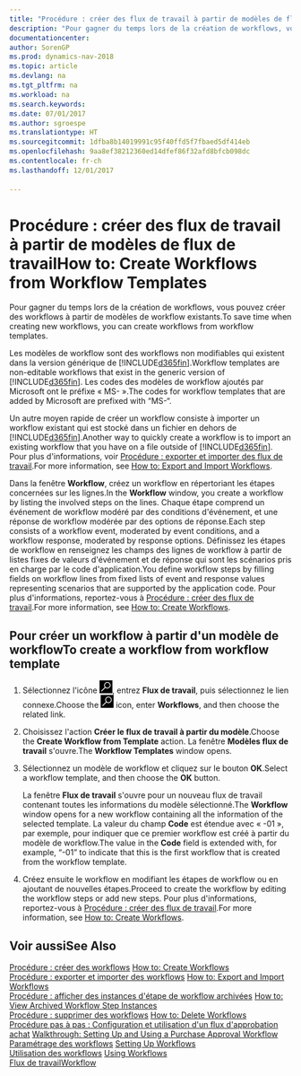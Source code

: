 ```yaml
---
title: "Procédure : créer des flux de travail à partir de modèles de flux de travail"
description: "Pour gagner du temps lors de la création de workflows, vous pouvez créer des workflows à partir de modèles de workflow existants."
documentationcenter: 
author: SorenGP
ms.prod: dynamics-nav-2018
ms.topic: article
ms.devlang: na
ms.tgt_pltfrm: na
ms.workload: na
ms.search.keywords: 
ms.date: 07/01/2017
ms.author: sgroespe
ms.translationtype: HT
ms.sourcegitcommit: 1dfba8b14019991c95f40ffd5f7fbaed5df414eb
ms.openlocfilehash: 9aa8ef38212360ed14dfef86f32afd8bfcb098dc
ms.contentlocale: fr-ch
ms.lasthandoff: 12/01/2017

---
```

# <a name="how-to-create-workflows-from-workflow-templates"></a><span data-ttu-id="3e2aa-103">Procédure : créer des flux de travail à partir de modèles de flux de travail</span><span class="sxs-lookup"><span data-stu-id="3e2aa-103">How to: Create Workflows from Workflow Templates</span></span>
<span data-ttu-id="3e2aa-104">Pour gagner du temps lors de la création de workflows, vous pouvez créer des workflows à partir de modèles de workflow existants.</span><span class="sxs-lookup"><span data-stu-id="3e2aa-104">To save time when creating new workflows, you can create workflows from workflow templates.</span></span>  

 <span data-ttu-id="3e2aa-105">Les modèles de workflow sont des workflows non modifiables qui existent dans la version générique de [!INCLUDE[d365fin](includes/d365fin_md.md)].</span><span class="sxs-lookup"><span data-stu-id="3e2aa-105">Workflow templates are non-editable workflows that exist in the generic version of [!INCLUDE[d365fin](includes/d365fin_md.md)].</span></span> <span data-ttu-id="3e2aa-106">Les codes des modèles de workflow ajoutés par Microsoft ont le préfixe « MS- ».</span><span class="sxs-lookup"><span data-stu-id="3e2aa-106">The codes for workflow templates that are added by Microsoft are prefixed with “MS-“.</span></span>  

 <span data-ttu-id="3e2aa-107">Un autre moyen rapide de créer un workflow consiste à importer un workflow existant qui est stocké dans un fichier en dehors de [!INCLUDE[d365fin](includes/d365fin_md.md)].</span><span class="sxs-lookup"><span data-stu-id="3e2aa-107">Another way to quickly create a workflow is to import an existing workflow that you have on a file outside of [!INCLUDE[d365fin](includes/d365fin_md.md)].</span></span> <span data-ttu-id="3e2aa-108">Pour plus d'informations, voir [Procédure : exporter et importer des flux de travail](across-how-to-export-and-import-workflows.md).</span><span class="sxs-lookup"><span data-stu-id="3e2aa-108">For more information, see [How to: Export and Import Workflows](across-how-to-export-and-import-workflows.md).</span></span>  

<span data-ttu-id="3e2aa-109">Dans la fenêtre **Workflow**, créez un workflow en répertoriant les étapes concernées sur les lignes.</span><span class="sxs-lookup"><span data-stu-id="3e2aa-109">In the **Workflow** window, you create a workflow by listing the involved steps on the lines.</span></span> <span data-ttu-id="3e2aa-110">Chaque étape comprend un événement de workflow modéré par des conditions d'événement, et une réponse de workflow modérée par des options de réponse.</span><span class="sxs-lookup"><span data-stu-id="3e2aa-110">Each step consists of a workflow event, moderated by event conditions, and a workflow response, moderated by response options.</span></span> <span data-ttu-id="3e2aa-111">Définissez les étapes de workflow en renseignez les champs des lignes de workflow à partir de listes fixes de valeurs d'événement et de réponse qui sont les scénarios pris en charge par le code d'application.</span><span class="sxs-lookup"><span data-stu-id="3e2aa-111">You define workflow steps by filling fields on workflow lines from fixed lists of event and response values representing scenarios that are supported by the application code.</span></span> <span data-ttu-id="3e2aa-112">Pour plus d'informations, reportez\-vous à [Procédure : créer des flux de travail](across-how-to-create-workflows.md).</span><span class="sxs-lookup"><span data-stu-id="3e2aa-112">For more information, see [How to: Create Workflows](across-how-to-create-workflows.md).</span></span>  

## <a name="to-create-a-workflow-from-workflow-template"></a><span data-ttu-id="3e2aa-113">Pour créer un workflow à partir d'un modèle de workflow</span><span class="sxs-lookup"><span data-stu-id="3e2aa-113">To create a workflow from workflow template</span></span>  
1.  <span data-ttu-id="3e2aa-114">Sélectionnez l'icône ![Page ou état pour la recherche](media/ui-search/search_small.png "Page ou état pour la recherche"), entrez **Flux de travail**, puis sélectionnez le lien connexe.</span><span class="sxs-lookup"><span data-stu-id="3e2aa-114">Choose the ![Search for Page or Report](media/ui-search/search_small.png "Search for Page or Report icon") icon, enter **Workflows**, and then choose the related link.</span></span>  
2.  <span data-ttu-id="3e2aa-115">Choisissez l'action **Créer le flux de travail à partir du modèle**.</span><span class="sxs-lookup"><span data-stu-id="3e2aa-115">Choose the **Create Workflow from Template** action.</span></span> <span data-ttu-id="3e2aa-116">La fenêtre **Modèles flux de travail** s'ouvre.</span><span class="sxs-lookup"><span data-stu-id="3e2aa-116">The **Workflow Templates** window opens.</span></span>  
3.  <span data-ttu-id="3e2aa-117">Sélectionnez un modèle de workflow et cliquez sur le bouton **OK**.</span><span class="sxs-lookup"><span data-stu-id="3e2aa-117">Select a workflow template, and then choose the **OK** button.</span></span>  

     <span data-ttu-id="3e2aa-118">La fenêtre **Flux de travail** s'ouvre pour un nouveau flux de travail contenant toutes les informations du modèle sélectionné.</span><span class="sxs-lookup"><span data-stu-id="3e2aa-118">The **Workflow** window opens for a new workflow containing all the information of the selected template.</span></span> <span data-ttu-id="3e2aa-119">La valeur du champ **Code** est étendue avec « -01 », par exemple, pour indiquer que ce premier workflow est créé à partir du modèle de workflow.</span><span class="sxs-lookup"><span data-stu-id="3e2aa-119">The value in the **Code** field is extended with, for example, “-01” to indicate that this is the first workflow that is created from the workflow template.</span></span>  
4.  <span data-ttu-id="3e2aa-120">Créez ensuite le workflow en modifiant les étapes de workflow ou en ajoutant de nouvelles étapes.</span><span class="sxs-lookup"><span data-stu-id="3e2aa-120">Proceed to create the workflow by editing the workflow steps or add new steps.</span></span> <span data-ttu-id="3e2aa-121">Pour plus d'informations, reportez\-vous à [Procédure : créer des flux de travail](across-how-to-create-workflows.md).</span><span class="sxs-lookup"><span data-stu-id="3e2aa-121">For more information, see [How to: Create Workflows](across-how-to-create-workflows.md).</span></span>  

## <a name="see-also"></a><span data-ttu-id="3e2aa-122">Voir aussi</span><span class="sxs-lookup"><span data-stu-id="3e2aa-122">See Also</span></span>  
 <span data-ttu-id="3e2aa-123">[Procédure : créer des workflows](across-how-to-create-workflows.md) </span><span class="sxs-lookup"><span data-stu-id="3e2aa-123">[How to: Create Workflows](across-how-to-create-workflows.md) </span></span>  
 <span data-ttu-id="3e2aa-124">[Procédure : exporter et importer des workflows](across-how-to-export-and-import-workflows.md) </span><span class="sxs-lookup"><span data-stu-id="3e2aa-124">[How to: Export and Import Workflows](across-how-to-export-and-import-workflows.md) </span></span>  
 <span data-ttu-id="3e2aa-125">[Procédure : afficher des instances d'étape de workflow archivées](across-how-to-view-archived-workflow-step-instances.md) </span><span class="sxs-lookup"><span data-stu-id="3e2aa-125">[How to: View Archived Workflow Step Instances](across-how-to-view-archived-workflow-step-instances.md) </span></span>  
 <span data-ttu-id="3e2aa-126">[Procédure : supprimer des workflows](across-how-to-delete-workflows.md) </span><span class="sxs-lookup"><span data-stu-id="3e2aa-126">[How to: Delete Workflows](across-how-to-delete-workflows.md) </span></span>  
 <span data-ttu-id="3e2aa-127">[Procédure pas à pas : Configuration et utilisation d'un flux d'approbation achat](walkthrough-setting-up-and-using-a-purchase-approval-workflow.md) </span><span class="sxs-lookup"><span data-stu-id="3e2aa-127">[Walkthrough: Setting Up and Using a Purchase Approval Workflow](walkthrough-setting-up-and-using-a-purchase-approval-workflow.md) </span></span>  
 <span data-ttu-id="3e2aa-128">[Paramétrage des workflows](across-set-up-workflows.md) </span><span class="sxs-lookup"><span data-stu-id="3e2aa-128">[Setting Up Workflows](across-set-up-workflows.md) </span></span>  
 <span data-ttu-id="3e2aa-129">[Utilisation des workflows](across-use-workflows.md) </span><span class="sxs-lookup"><span data-stu-id="3e2aa-129">[Using Workflows](across-use-workflows.md) </span></span>  
 [<span data-ttu-id="3e2aa-130">Flux de travail</span><span class="sxs-lookup"><span data-stu-id="3e2aa-130">Workflow</span></span>](across-workflow.md)   


